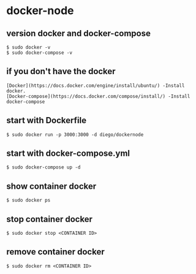 # docker-node
## version docker and docker-compose
    $ sudo docker -v
    $ sudo docker-compose -v
## if you don't have the docker
    [Docker](https://docs.docker.com/engine/install/ubuntu/) -Install docker.
    [Docker-compose](https://docs.docker.com/compose/install/) -Install docker-compose
## start with Dockerfile
    $ sudo docker run -p 3000:3000 -d diego/dockernode
## start with docker-compose.yml
    $ sudo docker-compose up -d  

## show container docker
    $ sudo docker ps

## stop container docker
    $ sudo docker stop <CONTAINER ID>

## remove container docker
    $ sudo docker rm <CONTAINER ID>
 
